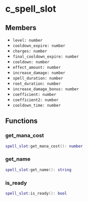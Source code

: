 # c\_spell\_slot

## Members

* `level: number`
* `cooldown_expire: number`
* `charges: number`
* `final_cooldown_expire: number`
* `cooldown: number`
* `effect_amount: number`
* `increase_damage: number`
* `spell_duration: number`
* `root_duration: number`
* `increase_damage_bonus: number`
* `coefficient: number`
* `coefficient2: number`
* `cooldown_time: number`

## Functions

### get\_mana\_cost

```lua
spell_slot:get_mana_cost(): number
```

### get\_name

```lua
spell_slot:get_name(): string
```

### is\_ready

```lua
spell_slot:is_ready(): bool
```
